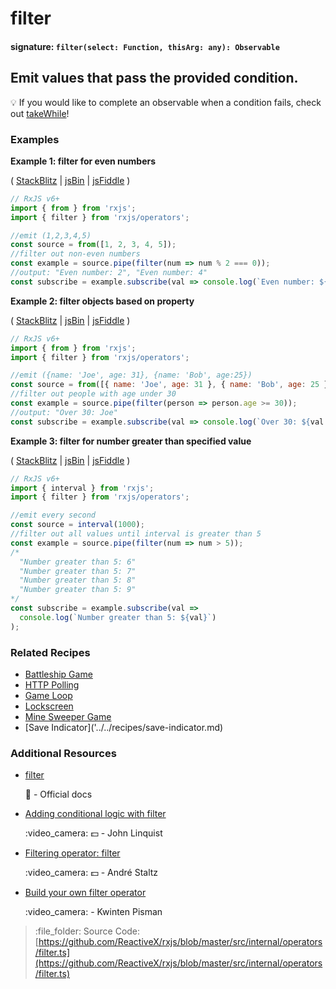 # filter

#### signature: `filter(select: Function, thisArg: any): Observable`

## Emit values that pass the provided condition.

:bulb: If you would like to complete an observable when a condition fails, check out [takeWhile](takewhile.md)!

### Examples

**Example 1: filter for even numbers**

\( [StackBlitz](https://stackblitz.com/edit/typescript-4g4cys?file=index.ts&devtoolsheight=100) \| [jsBin](http://jsbin.com/vafogoluye/1/edit?js,console) \| [jsFiddle](https://jsfiddle.net/btroncone/tkz0fuy2/) \)

```javascript
// RxJS v6+
import { from } from 'rxjs';
import { filter } from 'rxjs/operators';

//emit (1,2,3,4,5)
const source = from([1, 2, 3, 4, 5]);
//filter out non-even numbers
const example = source.pipe(filter(num => num % 2 === 0));
//output: "Even number: 2", "Even number: 4"
const subscribe = example.subscribe(val => console.log(`Even number: ${val}`));
```

**Example 2: filter objects based on property**

\( [StackBlitz](https://stackblitz.com/edit/typescript-n73fsn?file=index.ts&devtoolsheight=100) \| [jsBin](http://jsbin.com/qihagaxuso/1/edit?js,console) \| [jsFiddle](https://jsfiddle.net/btroncone/yjdsoug1/) \)

```javascript
// RxJS v6+
import { from } from 'rxjs';
import { filter } from 'rxjs/operators';

//emit ({name: 'Joe', age: 31}, {name: 'Bob', age:25})
const source = from([{ name: 'Joe', age: 31 }, { name: 'Bob', age: 25 }]);
//filter out people with age under 30
const example = source.pipe(filter(person => person.age >= 30));
//output: "Over 30: Joe"
const subscribe = example.subscribe(val => console.log(`Over 30: ${val.name}`));
```

**Example 3: filter for number greater than specified value**

\( [StackBlitz](https://stackblitz.com/edit/typescript-eyvvfu?file=index.ts&devtoolsheight=100) \| [jsBin](http://jsbin.com/rakabaheyu/1/edit?js,console) \| [jsFiddle](https://jsfiddle.net/btroncone/g1tgreha/) \)

```javascript
// RxJS v6+
import { interval } from 'rxjs';
import { filter } from 'rxjs/operators';

//emit every second
const source = interval(1000);
//filter out all values until interval is greater than 5
const example = source.pipe(filter(num => num > 5));
/*
  "Number greater than 5: 6"
  "Number greater than 5: 7"
  "Number greater than 5: 8"
  "Number greater than 5: 9"
*/
const subscribe = example.subscribe(val =>
  console.log(`Number greater than 5: ${val}`)
);
```

### Related Recipes

* [Battleship Game](../../recipes/battleship-game.md)
* [HTTP Polling](../../recipes/http-polling.md)
* [Game Loop](../../recipes/gameloop.md)
* [Lockscreen](../../recipes/lockscreen.md)
* [Mine Sweeper Game](../../recipes/mine-sweeper-game.md)
* \[Save Indicator\]\('../../recipes/save-indicator.md\)

### Additional Resources

* [filter](https://rxjs.dev/api/operators/filter)

  :newspaper: - Official docs

* [Adding conditional logic with filter](https://egghead.io/lessons/rxjs-adding-conditional-logic-with-filter?course=step-by-step-async-javascript-with-rxjs)

  :video\_camera: :dollar: - John Linquist

* [Filtering operator: filter](https://egghead.io/lessons/rxjs-filtering-operator-filter?course=rxjs-beyond-the-basics-operators-in-depth)

  :video\_camera: :dollar: - André Staltz

* [Build your own filter operator](https://blog.strongbrew.io/build-the-operators-from-rxjs-from-scratch/?lectureId=filter#app)

  :video\_camera: - Kwinten Pisman

> :file\_folder: Source Code: [https://github.com/ReactiveX/rxjs/blob/master/src/internal/operators/filter.ts](https://github.com/ReactiveX/rxjs/blob/master/src/internal/operators/filter.ts)

